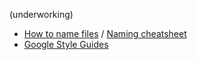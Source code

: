 (underworking)

- [How to name files](https://speakerdeck.com/jennybc/how-to-name-files) / [Naming cheatsheet](https://github.com/kettanaito/naming-cheatsheet)
- [Google Style Guides](https://github.com/google/styleguide)


